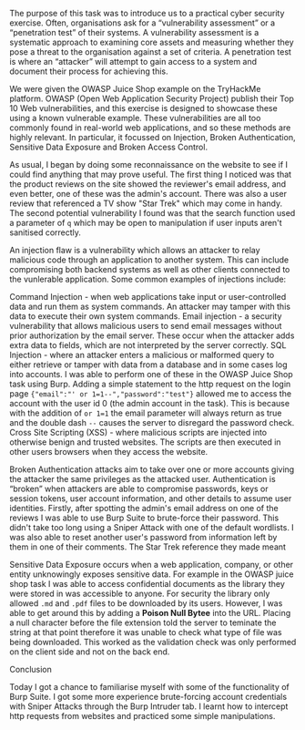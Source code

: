 The purpose of this task was to introduce us to a practical cyber security exercise. Often, organisations ask for a “vulnerability assessment” or a “penetration test” of their systems. A vulnerability assessment is a systematic approach to examining core assets and measuring whether they pose a threat to the organisation against a set of criteria. A penetration test is where an “attacker” will attempt to gain access to a system and document their process for achieving this.

We were given the OWASP Juice Shop example on the TryHackMe platform. OWASP (Open Web Application Security Project) publish their Top 10 Web vulnerabilities, and this exercise is designed to showcase these using a known vulnerable example. These vulnerabilities are all too commonly found in real-world web applications, and so these methods are highly relevant. In particular, it focussed on Injection, Broken Authentication, Sensitive Data Exposure and Broken Access Control.

As usual, I began by doing some reconnaissance on the website to see if I could find anything that may prove useful. The first thing I noticed was that the product reviews on the site showed the reviewer's email address, and even better, one of these was the admin's account. There was also a user review that referenced a TV show "Star Trek" which may come in handy. The second potential vulnerability I found was that the search function used a parameter of `q` which may be open to manipulation if user inputs aren't sanitised correctly. 

An injection flaw is a vulnerability which allows an attacker to relay malicious code through an application to another system. This can include compromising both backend systems as well as other clients connected to the vunlerable application. Some common examples of injections include:

Command Injection - when web applications take input or user-controlled data and run them as system commands. An attacker may tamper with this data to execute their own system commands. 
Email injection - a security vulnerability that allows malicious users to send email messages without prior authorization by the email server. These occur when the attacker adds extra data to fields, which are not interpreted by the server correctly. 
SQL Injection - where an attacker enters a malicious or malformed query to either retrieve or tamper with data from a database and in some cases log into accounts. I was able to perform one of these in the OWASP Juice Shop task using Burp. Adding a simple statement to the http request on the login page `{"email":"' or 1=1--","password":"test"}` allowed me to access the account with the user id 0 (the admin account in the task). This is because with the addition of `or 1=1` the email parameter will always return as true and the double dash `--` causes the server to disregard the password check.
Cross Site Scripting (XSS) - where malicious scripts are injected into otherwise benign and trusted websites. The scripts are then executed in other users browsers when they access the website.

Broken Authentication attacks aim to take over one or more accounts giving the attacker the same privileges as the attacked user. Authentication is “broken” when attackers are able to compromise passwords, keys or session tokens, user account information, and other details to assume user identities. Firstly, after spotting the admin's email address on one of the reviews I was able to use Burp Suite to brute-force their password. This didn't take too long using a Sniper Attack with one of the default wordlists. I was also able to reset another user's password from information left by them in one of their comments. The Star Trek reference they made meant 

Sensitive Data Exposure occurs when a web application, company, or other entity unknowingly exposes sensitive data. For example in the OWASP juice shop task I was able to access confidential documents as the library they were stored in was accessible to anyone. For security the library only allowed `.md` and `.pdf` files to be downloaded
by its users. However, I was able to get around this by adding a **Poison Null Bytee** into the URL. Placing a null character before the file extension told the server to teminate the string at that point therefore it was unable to check what type of file was being downloaded. This worked as the validation check was only performed on the client side and not on the back end.

Conclusion

Today I got a chance to familiarise myself with some of the functionality of Burp Suite. I got some more experience brute-forcing account credentials with Sniper Attacks through the Burp Intruder tab. I learnt how to intercept http requests from websites and practiced some simple manipulations. 

